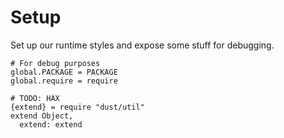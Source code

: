 Setup
=====

Set up our runtime styles and expose some stuff for debugging.

    # For debug purposes
    global.PACKAGE = PACKAGE
    global.require = require

    # TODO: HAX
    {extend} = require "dust/util"
    extend Object,
      extend: extend
